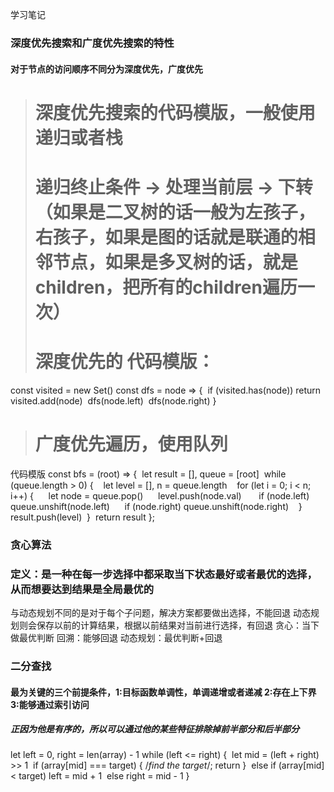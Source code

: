 学习笔记

### 深度优先搜索和广度优先搜索的特性
#### 对于节点的访问顺序不同分为深度优先，广度优先
># 深度优先搜索的代码模版，一般使用递归或者栈
># 递归终止条件 -> 处理当前层 -> 下转 （如果是二叉树的话一般为左孩子，右孩子，如果是图的话就是联通的相邻节点，如果是多叉树的话，就是children，把所有的children遍历一次）
># 深度优先的 代码模版：
 const visited = new Set()
 const dfs = node => {  
    if (visited.has(node)) return  
    visited.add(node)  
    dfs(node.left)  
    dfs(node.right)
}
># 广度优先遍历，使用队列
代码模版
const bfs = (root) => {  
    let result = [],
    queue = [root]
     while (queue.length > 0) {    
        let level = [], n = queue.length    
        for (let i = 0; i < n; i++) {      
            let node = queue.pop()      
            level.push(node.val)      
             if (node.left) 
             queue.unshift(node.left)      
             if (node.right) 
             queue.unshift(node.right)    
        }    
        result.push(level)  
    }  
    return result
};
### 贪心算法
### 定义：是一种在每一步选择中都采取当下状态最好或者最优的选择，从而想要达到结果是全局最优的
与动态规划不同的是对于每个子问题，解决方案都要做出选择，不能回退
动态规划则会保存以前的计算结果，根据以前结果对当前进行选择，有回退
贪心：当下做最优判断
回溯：能够回退
动态规划：最优判断+回退

### 二分查找
#### 最为关键的三个前提条件，1:目标函数单调性，单调递增或者递减 2:存在上下界 3:能够通过索引访问
##### 正因为他是有序的，所以可以通过他的某些特征排除掉前半部分和后半部分
let left = 0, 
right = len(array) - 1
while (left <= right) {  
    let mid = (left + right) >> 1 
    if (array[mid] === target) { 
        /*find the target*/; return 
    }  else if (array[mid] < target) 
    left = mid + 1  
    else right = mid - 1
}
